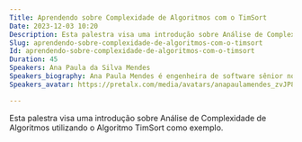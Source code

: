 ```yaml
---
Title: Aprendendo sobre Complexidade de Algoritmos com o TimSort
Date: 2023-12-03 10:20
Description: Esta palestra visa uma introdução sobre Análise de Complexidade de Algoritmos utilizando o Algoritmo TimSort como exemplo.
Slug: aprendendo-sobre-complexidade-de-algoritmos-com-o-timsort
Id: aprendendo-sobre-complexidade-de-algoritmos-com-o-timsort
Duration: 45
Speakers: Ana Paula da Silva Mendes
Speakers_biography: Ana Paula Mendes é engenheira de software sênior no Jusbrasil. Cientista da Computação pela Universidade Federal do Piauí e Mestranda em Computação Inteligente na Universidade Federal do Piauí.
Speakers_avatar: https://pretalx.com/media/avatars/anapaulamendes_zvJP8dc.jpeg

---
```


Esta palestra visa uma introdução sobre Análise de Complexidade de Algoritmos utilizando o Algoritmo TimSort como exemplo.